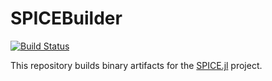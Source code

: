 # SPICEBuilder

[![Build Status](https://travis-ci.org/JuliaAstro/SPICEBuilder.svg?branch=master)](https://travis-ci.org/JuliaAstro/SPICEBuilder)

This repository builds binary artifacts for the [SPICE.jl](https://github.com/JuliaAstro/SPICE.jl) project.
